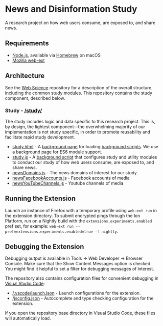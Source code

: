 # News and Disinformation Study
A research project on how web users consume, are exposed to, and share news.

## Requirements
* [Node.js](https://nodejs.org/en/), available via [Homebrew](https://brew.sh/) on macOS
* [Mozilla web-ext](https://extensionworkshop.com/documentation/develop/getting-started-with-web-ext/)

## Architecture
See the [Web Science](https://github.com/citp/web-science) repository for a description
of the overall structure, including the common study modules. This repository contains
the study component, described below.

### Study - [/study/](https://github.com/citp/news-disinformation-study/tree/master/study)
The study includes logic and data specific to this research project. This is, by design, the lightest component—the overwhelming majority of our implementation is not study specific, in order to promote reusability and facilitate rapid study development.
* [study.html](https://github.com/citp/news-disinformation-study/blob/master/study/study.html) - A [background page](https://developer.mozilla.org/en-US/docs/Mozilla/Add-ons/WebExtensions/manifest.json/background) for loading [background scripts](https://developer.mozilla.org/en-US/docs/Mozilla/Add-ons/WebExtensions/manifest.json/background). We use a background page for ES6 module support.
* [study.js](https://github.com/citp/news-disinformation-study/blob/master/study/study.js) - A [background script](https://developer.mozilla.org/en-US/docs/Mozilla/Add-ons/WebExtensions/manifest.json/background) that configures study and utility modules to conduct our study of how web users consume, are exposed to, and share news.
* [newsDomains.js](https://github.com/citp/news-disinformation-study/blob/master/study/newsDomains.js) - The news domains of interest for our study.
* [newsFacebookAccounts.js](https://github.com/citp/news-disinformation-study/blob/master/study/newsFacebookAccounts.js) - Facebook accounts of media
* [newsYouTubeChannels.js](https://github.com/citp/news-disinformation-study/blob/master/study/newsYouTubeChannels.js) - Youtube channels of media

## Running the Extension
Launch an instance of Firefox with a temporary profile using `web-ext run` in the extension directory.
To submit encrypted pings through the Ion Platform, run on a Nightly build with the `extensions.experiments.enabled` pref set, for example:
`web-ext run --pref=extensions.experiments.enabled=true -f nightly`.

## Debugging the Extension
Debugging output is available in Tools → Web Developer → Browser Console. Make sure that the Show Content Messages option is checked. You might find it helpful to set a filter for debugging messages of interest.

The repository also contains configuration files for convenient debugging in [Visual Studio Code](https://code.visualstudio.com/):
* [/.vscode/launch.json](https://github.com/citp/news-disinformation-study/blob/master/.vscode/launch.json) - Launch configurations for the extension.
* [/jsconfig.json](https://github.com/citp/news-disinformation-study/blob/master/jsconfig.json) - Autocomplete and type checking configuration for the extension.

If you open the repository base directory in Visual Studio Code, these files will automatically load.

